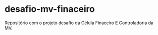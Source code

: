 # desafio-mv-finaceiro
Repositório com o projeto desafio da Célula Finaceiro E Controladoria da MV.
